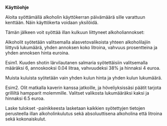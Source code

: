 **Käyttöohje**

Aloita syöttämällä alkoholin käyttökerran päivämäärä sille varattuun kenttään. Näin käyttökerta voidaan yksilöidä.

Tämän jälkeen voit syöttää illan kulkuun liittyneet alkoholiannokset:

Alkoholit syötetään valitsemalla alasvetovalikoista yhteen alkoholilajiin liittyvä lukumäärä, yhden annoksen koko litroina, vahvuus prosentteina ja yhden annoksen hinta euroina. 

Esim1. Kuuden shotin lärvilautanen salmaria syötettäisiin valitsemalla määräksi 6,  annoskooksi 0.04 litraa, vahvuudeksi 38% ja hinnaksi 4 euroa. 


Muista kuluista syötetään vain yhden kulun hinta ja yhden kulun lukumäärä.

Esim2. Olit matkalla kaverin kanssa jatkoille, ja höveliyksissäsi päätit tarjota grilliltä hampparit molemmille. Valitset valikosta lukumääräksi kaksi ja hinnaksi 6.5 euroa.

Laske tulokset -painikkeesta lasketaan kaikkien syötettyjen tietojen perusteella illan alkoholinkulutus sekä absoluuttisena alkoholina että litroina sekä kokonaiskulut. 


